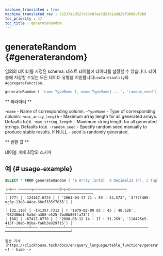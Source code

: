 ```yaml
--- 
machine_translated : true 
machine_translated_rev : 72537a2d527c63c07aa5d2361a8829f3895cf2bd 
toc_priority : 47 
toc_title : generateRandom 
--- 
```


# generateRandom {#generaterandom} 

임의의 데이터를 지정된 schema. 
테스트 테이블에 데이터를 설정할 수 있습니다. 
테이블에 저장할 수있는 모든 데이터 유형을 지원합니다`LowCardinality`와`AggregateFunction`. 

```sql 
generateRandom ( 'name TypeName [, name TypeName] ...', 'random_seed'[ 'max_string_length'[ 'max_array_length']]]); 
``` 

** 파라미터 ** 

-`name` - Name of corresponding column. 
-`TypeName` - Type of corresponding column. 
-`max_array_length` - Maximum array length for all generated arrays. Defaults to`10`. 
-`max_string_length` - Maximum string length for all generated strings. Defaults to`10`.
-`random_seed` - Specify random seed manually to produce stable results. If NULL - seed is randomly generated. 

** 반환 값 ** 

테이블 개체 희망의 스키마 

## 예 {# usage-example} 

```sql 
SELECT * FROM generateRandom ( 'a Array (Int8), d Decimal32 (4), c Tuple (DateTime64 (3), UUID)'1, 10, 2) LIMIT 3; 
``` 

```text 
┌─a── ──────┬────────────d─┬─c────────────────────────── ────────────────────────────────────────┐ 
│ [77] │ -124167.6723 │ ( '2061-04-17 21 : 59 : 44.573', '3f72f405-ec3e-13c8-44ca-66ef335f7835') │ 
`` ` 
│ [32,110] │ -141397.7312 │ ( '1979-02-09 03 : 43 : 48.526', '982486d1-5a5d-a308-e525-7bd8b80ffa73') │
│ [68] │ -67417.0770 │ ( '2080-03-12 14 : 17 : 31.269', '110425e5-413f-10a6-05ba-fa6b3e929f15') │ 
└──────────┴─── ───────────┴────────────────────────────────────── ──────────────────────────────┘

원본 기사 (https://clickhouse.tech/docs/en/query_language/table_functions/generate/) <! - hide ->
